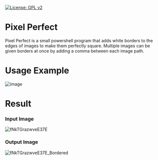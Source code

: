 [![License: GPL v2](https://img.shields.io/badge/License-GPL_v2-blue.svg)](https://www.gnu.org/licenses/old-licenses/gpl-2.0.en.html)
# Pixel Perfect
Pixel Perfect is a small powershell program that adds white borders to the edges of images to make them perfectly square.
Multiple images can be given borders at once by adding a comma between each image path.

# Usage Example
![image](https://github.com/user-attachments/assets/20656209-e75a-4c42-ac96-62564aa527b7)

# Result
### Input Image
![fNkTGrazwveE37E](https://github.com/user-attachments/assets/8f6faf63-ef28-40b2-a0f7-9d014d9bd301)

### Output Image
![fNkTGrazwveE37E_Bordered](https://github.com/user-attachments/assets/ca68af82-9191-48b5-af18-9dea3817fce1)
